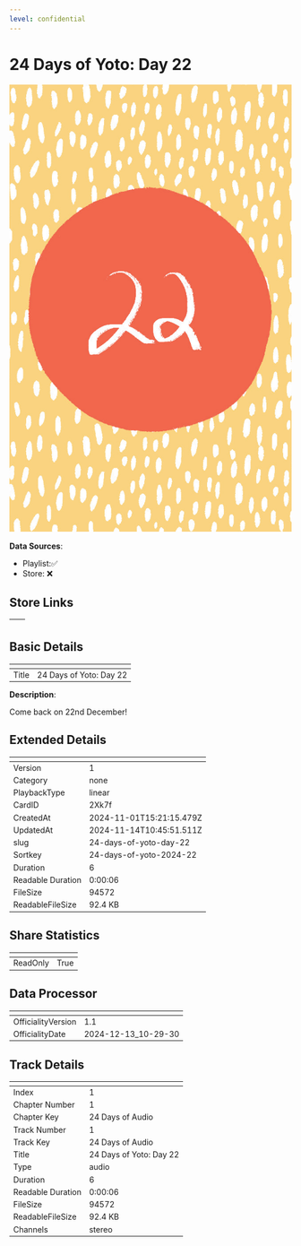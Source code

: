 ```yaml
---
level: confidential
---
```

# 24 Days of Yoto: Day 22

![card_[2Xk7f].png](../../img/cards/card_[2Xk7f].png)

**Data Sources**: 

- Playlist:✅
- Store: ❌


## Store Links

| <!-- --> | <!-- --> |
| - | - |


## Basic Details

| <!-- --> | <!-- --> |
| - | - |
| Title | 24 Days of Yoto: Day 22 |

**Description**:

Come back on 22nd December!


## Extended Details

| <!-- --> | <!-- --> |
| - | - |
| Version | 1 |
| Category | none |
| PlaybackType | linear |
| CardID | 2Xk7f |
| CreatedAt | 2024-11-01T15:21:15.479Z |
| UpdatedAt | 2024-11-14T10:45:51.511Z |
| slug | 24-days-of-yoto-day-22 |
| Sortkey | 24-days-of-yoto-2024-22 |
| Duration | 6 |
| Readable Duration | 0:00:06 |
| FileSize | 94572 |
| ReadableFileSize | 92.4 KB |


## Share Statistics

| <!-- --> | <!-- --> |
| - | - |
| ReadOnly | True |


## Data Processor

| <!-- --> | <!-- --> |
| - | - |
| OfficialityVersion | 1.1
| OfficialityDate | 2024-12-13_10-29-30


## Track Details

| <!-- --> | <!-- --> |
| - | - |
| Index | 1 |
| Chapter Number | 1 |
| Chapter Key | 24 Days of Audio |
| Track Number | 1 |
| Track Key | 24 Days of Audio |
| Title | 24 Days of Yoto: Day 22 |
| Type | audio |
| Duration | 6 |
| Readable Duration | 0:00:06 |
| FileSize | 94572 |
| ReadableFileSize | 92.4 KB |
| Channels | stereo |

